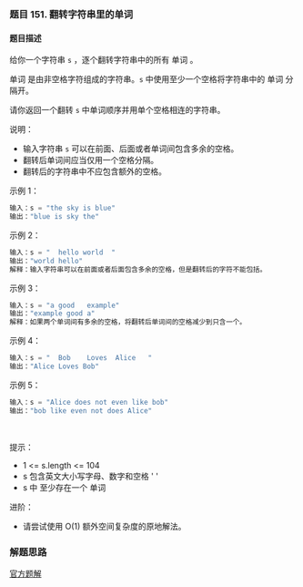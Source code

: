 ### 题目 151. 翻转字符串里的单词
#### 题目描述
给你一个字符串 `s` ，逐个翻转字符串中的所有 单词 。

单词 是由非空格字符组成的字符串。`s` 中使用至少一个空格将字符串中的 单词 分隔开。

请你返回一个翻转 `s` 中单词顺序并用单个空格相连的字符串。

说明：

- 输入字符串 `s` 可以在前面、后面或者单词间包含多余的空格。
- 翻转后单词间应当仅用一个空格分隔。
- 翻转后的字符串中不应包含额外的空格。
 

示例 1：

```js
输入：s = "the sky is blue"
输出："blue is sky the"
```
示例 2：

```js
输入：s = "  hello world  "
输出："world hello"
解释：输入字符串可以在前面或者后面包含多余的空格，但是翻转后的字符不能包括。
```
示例 3：

```js
输入：s = "a good   example"
输出："example good a"
解释：如果两个单词间有多余的空格，将翻转后单词间的空格减少到只含一个。
```
示例 4：

```js
输入：s = "  Bob    Loves  Alice   "
输出："Alice Loves Bob"
```
示例 5：

```js
输入：s = "Alice does not even like bob"
输出："bob like even not does Alice"
```
 

提示：

- 1 <= s.length <= 104
- s 包含英文大小写字母、数字和空格 ' '
- s 中 至少存在一个 单词
 

进阶：

- 请尝试使用 O(1) 额外空间复杂度的原地解法。
### 解题思路
[官方题解](https://leetcode-cn.com/problems/reverse-words-in-a-string/solution/fan-zhuan-zi-fu-chuan-li-de-dan-ci-by-leetcode-sol/)